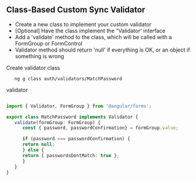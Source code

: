 ## Class-Based Custom Sync Validator
- Create a new class to implement your custom validator
- [Optional] Have the class implement the "Validator' interface
- Add a 'validate' method to the class, which will be called with a FormGroup or FormControl
- Validator method should return 'null' if everything is OK, or an object if something is wrong

Create validator class
```
   ng g class auth/validators/MatchPassword 
```

validator
```ts

import { Validator, FormGroup } from '@angular/forms';

export class MatchPassword implements Validator {
   validate(formGroup: FormGroup) {
      const { password, passwordConfirmation} = formGroup.value;

      if (password === passwordConfirmation) {
      return null;
      } else {
      return { passwordsDontMatch: true };
      }
   }
}
```
